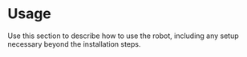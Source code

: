 # Usage

Use this section to describe how to use the robot, including any setup necessary beyond the installation steps.